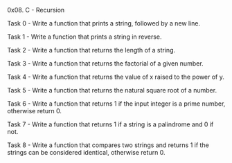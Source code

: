 0x08. C - Recursion

Task 0 - Write a function that prints a string, followed by a new line.

Task 1 - Write a function that prints a string in reverse.

Task 2 - Write a function that returns the length of a string.

Task 3 - Write a function that returns the factorial of a given number.

Task 4 - Write a function that returns the value of x raised to the power of y.

Task 5 - Write a function that returns the natural square root of a number.

Task 6 - Write a function that returns 1 if the input integer is a prime number, otherwise return 0.

Task 7 - Write a function that returns 1 if a string is a palindrome and 0 if not.

Task 8 - Write a function that compares two strings and returns 1 if the strings can be considered identical, otherwise return 0.

